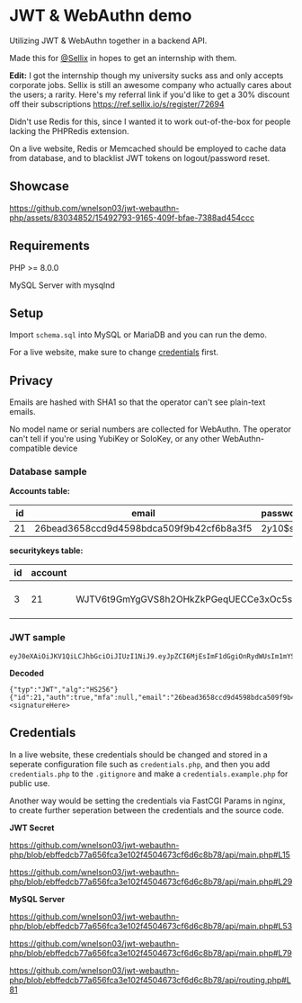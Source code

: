 # JWT & WebAuthn demo

Utilizing JWT & WebAuthn together in a backend API.

Made this for [@Sellix](https://github.com/Sellix) in hopes to get an internship with them.

**Edit:** I got the internship though my university sucks ass and only accepts corporate jobs. Sellix is still an awesome company who actually cares about the users; a rarity. Here's my referral link if you'd like to get a 30% discount off their subscriptions https://ref.sellix.io/s/register/72694

Didn't use Redis for this, since I wanted it to work out-of-the-box for people lacking the PHPRedis extension.

On a live website, Redis or Memcached should be employed to cache data from database, and to blacklist JWT tokens on logout/password reset.

## Showcase

https://github.com/wnelson03/jwt-webauthn-php/assets/83034852/15492793-9165-409f-bfae-7388ad454ccc

## Requirements

PHP >= 8.0.0

MySQL Server with mysqlnd

## Setup

Import `schema.sql` into MySQL or MariaDB and you can run the demo.

For a live website, make sure to change [credentials](#credentials) first.

## Privacy

Emails are hashed with SHA1 so that the operator can't see plain-text emails.

No model name or serial numbers are collected for WebAuthn. The operator can't tell if you're using YubiKey or SoloKey, or any other WebAuthn-compatible device

### Database sample

**Accounts table:**

|id|email|password|securityKey|
|---|---|---|---|
|21|26bead3658ccd9d4598bdca509f9b42cf6b8a3f5|$2y$10$s...|1|

**securitykeys table:**

|id|account|credentialId|credentialPublicKey|
|---|---|---|---|
|3|21|WJTV6t9GmYgGVS8h2OHkZkPGeqUECCe3xOc5sds6WCpMSi8r+9oWZsIdQiEp/nFUkGnv2PqPaZ9ezs6wnGDfkQ==|-----BEGIN PUBLIC KEY-----MFkwEwYHKoZIzj0CAQYIKoZIzj0DAQcDQgAEoTQh+4LXNHgMEtAgLrrkJBdFXPoZtciHcs+dJbKA7O/GYdIyfI92Pa8RMoHTCE5EuMp2XkqdxUgTmiq+Ao6AMw==-----END PUBLIC KEY-----|

### JWT sample

```
eyJ0eXAiOiJKV1QiLCJhbGciOiJIUzI1NiJ9.eyJpZCI6MjEsImF1dGgiOnRydWUsIm1mYSI6bnVsbCwiZW1haWwiOiIyNmJlYWQzNjU4Y2NkOWQ0NTk4YmRjYTUwOWY5YjQyY2Y2YjhhM2Y1In0.065m3mWiufxgUDSj2VUAGS3x4bwW6KLcFBs1shJCrlA
```
**Decoded**
```
{"typ":"JWT","alg":"HS256"}{"id":21,"auth":true,"mfa":null,"email":"26bead3658ccd9d4598bdca509f9b42cf6b8a3f5"}<signatureHere>
```

## Credentials

In a live website, these credentials should be changed and stored in a seperate configuration file such as `credentials.php`, and then you add `credentials.php` to the `.gitignore` and make a `credentials.example.php` for public use.

Another way would be setting the credentials via FastCGI Params in nginx, to create further seperation between the credentials and the source code.

**JWT Secret**

https://github.com/wnelson03/jwt-webauthn-php/blob/ebffedcb77a656fca3e102f4504673cf6d6c8b78/api/main.php#L15

https://github.com/wnelson03/jwt-webauthn-php/blob/ebffedcb77a656fca3e102f4504673cf6d6c8b78/api/main.php#L29

**MySQL Server**

https://github.com/wnelson03/jwt-webauthn-php/blob/ebffedcb77a656fca3e102f4504673cf6d6c8b78/api/main.php#L53

https://github.com/wnelson03/jwt-webauthn-php/blob/ebffedcb77a656fca3e102f4504673cf6d6c8b78/api/main.php#L79

https://github.com/wnelson03/jwt-webauthn-php/blob/ebffedcb77a656fca3e102f4504673cf6d6c8b78/api/routing.php#L81


